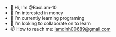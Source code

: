 - 👋 Hi, I’m @BaoLam-10
- 👀 I’m interested in money
- 🌱 I’m currently learning programing
- 💞️ I’m looking to collaborate on to learn
- 📫 How to reach me: lamdinh00689@gmail.com

<!---
BaoLam-10/BaoLam-10 is a ✨ special ✨ repository because its `README.md` (this file) appears on your GitHub profile.
You can click the Preview link to take a look at your changes.
--->
